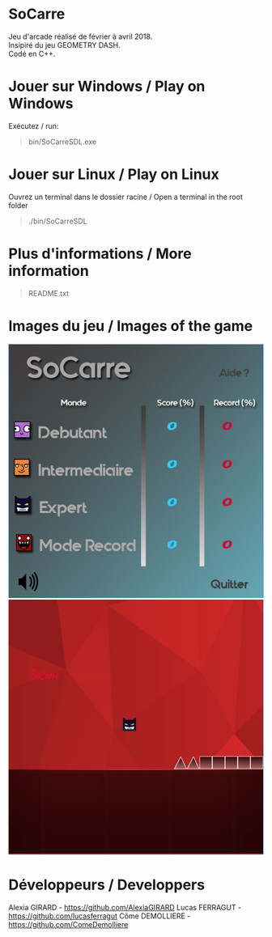 # SoCarre

Jeu d'arcade réalisé de février à avril 2018.
<br/>Insipiré du jeu GEOMETRY DASH.
<br/>Codé en C++.

# Jouer sur Windows / Play on Windows
Exécutez / run:
> bin/SoCarreSDL.exe

# Jouer sur Linux / Play on Linux
Ouvrez un terminal dans le dossier racine / Open a terminal in the root folder
> ./bin/SoCarreSDL

# Plus d'informations / More information
> README.txt

# Images du jeu / Images of the game
![alt text](https://github.com/ComeDemolliere/SoCarre/blob/master/data/presentation_menu.PNG)
![alt text](https://github.com/ComeDemolliere/SoCarre/blob/master/data/presentation_jeu.png)

# Développeurs / Developpers
Alexia GIRARD - https://github.com/AlexiaGIRARD
Lucas FERRAGUT - https://github.com/lucasferragut
Côme DEMOLLIERE - https://github.com/ComeDemolliere
